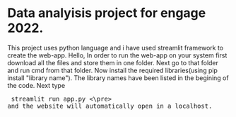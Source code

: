 # Data analyisis project for engage 2022.
This project uses python language and i have used streamlit framework to create the web-app.
Hello,
In order to run the web-app on your system first download all the files and store them in one folder.
Next go to that folder and run cmd from that folder.
Now install the required libraries(using pip install "library name"). The library names have been listed in the begining of the code.
Next type
<pre> streamlit run app.py <\pre>
and the website will automatically open in a localhost.
